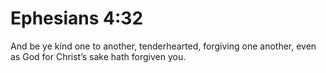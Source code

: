 # Ephesians 4:32

And be ye kind one to another, tenderhearted, forgiving one another, even as God for Christ’s sake hath forgiven you.